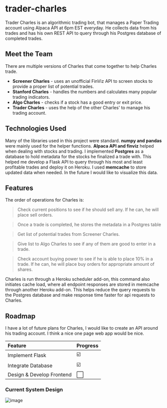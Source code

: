 # trader-charles

Trader Charles is an algorithmic trading bot, that manages a Paper Trading account using Alpaca API at 6pm EST everyday. He collects data from his trades and has his own REST API to query through his Postgres database of completed trades.

## Meet the Team
There are multiple versions of Charles that come together to help Charles trade.
 * **Screener Charles** - uses an unofficial FinViz API to screen stocks to provide a proper list of potential trades.
 * **Stanford Charles** - handles the numbers and calculates many popular trading indicators.
 * **Algo Charles** - checks if a stock has a good entry or exit price.
 * **Trader Charles** - uses the help of the other Charles' to manage his trading account.

## Technologies Used
Many of the libraries used in this project were standard. **numpy and pandas** were mainly used for the helper functions. **Alpaca API and finviz** helped when dealing with stocks and trading. I implemented **Postgres** as a database to hold metadata for the stocks he finalized a trade with. This helped me develop a Flask API to query through his most and least profitable trades and deploy it on Heroku. I used **memcache** to store updated data when needed. In the future I would like to visualize this data.

## Features
The order of operations for Charles is:
 > Check current positions to see if he should sell any. If he can, he will place 
sell orders. 

 > Once a trade is completed, he stores the metadata in a Postgres table

 > Get list of potential trades from Screener Charles.

 > Give list to Algo Charles to see if any of them are good to enter in a trade.

 > Check account buying power to see if he is able to place 10% in a trade. If he can, he will place buy orders for appropriate amount of shares.
 
 Charles is run through a Heroku scheduler add-on, this command also initiates cache load, where all endpoint responses are stored in memcache through another Heroku add-on.
 This helps reduce the query requests to the Postgres database and make response time faster for api requests to Charles.
 

## Roadmap
I have a lot of future plans for Charles, I would like to create an API around his trading account. I think a nice one page web app would be nice.

Feature | Progress |
:------------ | :-------------|
Implement Flask | ☑️ |
Integrate Database | ☑️ |
Design & Develop Frontend | :white_large_square: | 

### Current System Design
![image](https://user-images.githubusercontent.com/9872176/115946885-29e53600-a492-11eb-9331-5210a97ecdbd.png)
